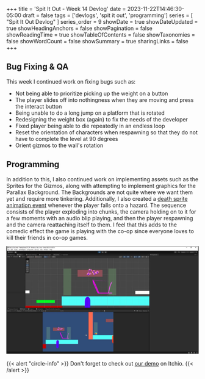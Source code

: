+++
title = 'Spit It Out - Week 14 Devlog'
date = 2023-11-22T14:46:30-05:00
draft = false
tags = ['devlogs', 'spit it out', 'programming']
series = [ "Spit It Out Devlog" ]
series_order = 9
showDate = true
showDateUpdated = true
showHeadingAnchors = false
showPagination = false
showReadingTime = true
showTableOfContents = false
showTaxonomies = false 
showWordCount = false
showSummary = true
sharingLinks = false
+++

Bug Fixing & QA
------

This week I continued work on fixing bugs such as: 

- Not being able to prioritize picking up the weight on a button
- The player slides off into nothingness when they are moving and press the interact button
- Being unable to do a long jump on a platform that is rotated
- Redesigning the weight box (again) to fix the needs of the developer
- Fixed player being able to die repeatedly in an endless loop
- Reset the orientation of characters when respawning so that they do not have to complete the level at 90 degrees
- Orient gizmos to the wall's rotation

Programming
------

In addition to this, I also continued work on implementing assets such as the Sprites for the Gizmos, along with attempting to implement graphics for the Parallax Background. The Backgrounds are not quite where we want them yet and require more tinkering. Additionally, I also created a [death sprite animation event](https://drive.google.com/file/d/1jWazq2gig9q9wY-4eqAmFdy76tW87t1B/view?usp=sharing) whenever the player falls onto a hazard. The sequence consists of the player exploding into chunks, the camera holding on to it for a few moments with an audio blip playing, and then the player respawning and the camera reattaching itself to them. I feel that this adds to the comedic effect the game is playing with the co-op since everyone loves to kill their friends in co-op games. 

<img class="thumbnailshadow" src="img/img_01.JPG"/>

{{< alert "circle-info" >}}
Don't forget to check out [our demo](https://chknlee.itch.io/spit-it-out) on Itchio.
{{< /alert >}}
